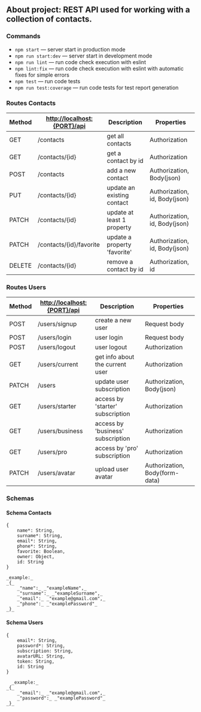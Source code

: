 ## About project: REST API used for working with a collection of contacts.

### Commands

- `npm start` &mdash; server start in production mode
- `npm run start:dev` &mdash; server start in development mode
- `npm run lint` &mdash; run code check execution with eslint
- `npm lint:fix` &mdash; run code check execution with eslint with automatic fixes for simple errors
- `npm test` &mdash; run code tests
- `npm run test:coverage` &mdash; run code tests for test report generation

### Routes Contacts

| Method | <http://localhost:{PORT}/api> | Description                  | Properties                    |
| ------ | ----------------------------- | ---------------------------- | ----------------------------- |
| GET    | /contacts                     | get all contacts             | Authorization                 |
| GET    | /contacts/{id}                | get a contact by id          | Authorization                 |
| POST   | /contacts                     | add a new contact            | Authorization, Body(json)     |
| PUT    | /contacts/{id}                | update an existing contact   | Authorization, id, Body(json) |
| PATCH  | /contacts/{id}                | update at least 1 property   | Authorization, id, Body(json) |
| PATCH  | /contacts/{id}/favorite       | update a property 'favorite' | Authorization, id, Body(json) |
| DELETE | /contacts/{id}                | remove a contact by id       | Authorization, id             |

### Routes Users

| Method | <http://localhost:{PORT}/api> | Description                       | Properties                     |
| ------ | ----------------------------- | --------------------------------- | ------------------------------ |
| POST   | /users/signup                 | create a new user                 | Request body                   |
| POST   | /users/login                  | user login                        | Request body                   |
| POST   | /users/logout                 | user logout                       | Authorization                  |
| GET    | /users/current                | get info about the current user   | Authorization                  |
| PATCH  | /users                        | update user subscription          | Authorization, Body(json)      |
| GET    | /users/starter                | access by 'starter' subscription  | Authorization                  |
| GET    | /users/business               | access by 'business' subscription | Authorization                  |
| GET    | /users/pro                    | access by 'pro' subscription      | Authorization                  |
| PATCH  | /users/avatar                 | upload user avatar                | Authorization, Body(form-data) |

<!-- | Full Routes Contacts                                 | Method | Description                  |
| ---------------------------------------------------- | ------ | ---------------------------- |
| <http://localhost:{PORT}/api/contacts>               | GET    | get all contacts             |
| <http://localhost:{PORT}/api/contacts/{id}>          | GET    | get a contact by id          |
| <http://localhost:{PORT}/api/contacts>               | POST   | add a new contact            |
| <http://localhost:{PORT}/api/contacts/{id}>          | PUT    | update an existing contact   |
| <http://localhost:{PORT}/api/contacts/{id}>          | PATCH  | update at least 1 property   |
| <http://localhost:{PORT}/api/contacts/{id}/favorite> | PATCH  | update a property 'favorite' |
| <http://localhost:{PORT}/api/contacts/{id}>          | DELETE | remove a contact by id       |

| Full Routes Users                            | Method | Description                       |
| -------------------------------------------- | ------ | --------------------------------- |
| <http://localhost:{PORT}/api/users/signup>   | POST   | user registration                 |
| <http://localhost:{PORT}/api/users/login>    | POST   | user login                        |
| <http://localhost:{PORT}/api/users/logout>   | POST   | user logout                       |
| <http://localhost:{PORT}/api/users/current>  | GET    | get user data by token            |
| <http://localhost:{PORT}/api/users>          | PATCH  | update user subscription          |
| <http://localhost:{PORT}/api/users/starter>  | GET    | access by 'starter' subscription  |
| <http://localhost:{PORT}/api/users/business> | GET    | access by 'business' subscription |
| <http://localhost:{PORT}/api/users/pro>      | GET    | access by 'pro' subscription      |
| <http://localhost:{PORT}/api/users/avatar>   | PATCH  | upload user avatar                | -->

### Schemas

#### Schema Contacts

```
{
    name*: String,
    surname*: String,
    email*: String,
    phone*: String,
    favorite: Boolean,
    owner: Object,
    id: String
}

_example:_
_{_
    _"name":_ _"exampleName",_
    _"surname":_ _"exampleSurname",_
    _"email":_ _"example@gmail.com",_
    _"phone":_ _"examplePassword"_
_}_

```

#### Schema Users

```
{
    email*: String,
    password*: String,
    subscription: String,
    avatarURL: String,
    token: String,
    id: String
}

  _example:_
_{_
    _"email":_ _"example@gmail.com",_
    _"password":_ _"examplePassword"_
_}_

```
